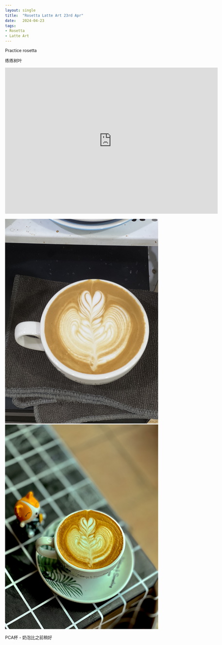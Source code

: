 ```yaml
---
layout: single
title:  "Rosetta Latte Art 23rd Apr"
date:   2024-04-23
tags:
- Rosetta
- Latte Art
---
```



Practice rosetta

练练树叶


<div class="embed-container">
  <iframe
      src="https://www.youtube.com/embed/R3tWKevtbls"
      width="700"
      height="480"
      frameborder="0"
      allowfullscreen="true">
  </iframe>
</div>



![](/assets/img/2024/04/23/IMG_5824.jpg)
![](/assets/img/2024/04/23/IMG_5830.jpg)

PCA杯 - 奶泡比之前稍好
